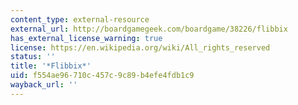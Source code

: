 ```yaml
---
content_type: external-resource
external_url: http://boardgamegeek.com/boardgame/38226/flibbix
has_external_license_warning: true
license: https://en.wikipedia.org/wiki/All_rights_reserved
status: ''
title: '*Flibbix*'
uid: f554ae96-710c-457c-9c89-b4efe4fdb1c9
wayback_url: ''
---
```

